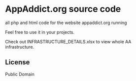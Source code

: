 AppAddict.org source code
=========

all php and html code for the website appaddict.org running

Feel free to use it in your projects.

Check out INFRASTRUCTURE_DETAILS.xlsx to view whole AA infrastructure.

License
----

Public Domain
